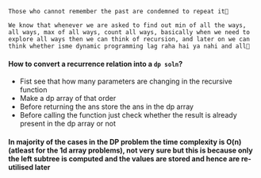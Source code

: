 `Those who cannot remember the past are condemned to repeat it🐣`

`We know that whenever we are asked to find out min of all the ways, all ways, max of all ways, count all ways, basically when we need to explore all ways then we can think of recursion, and later on we can think whether isme dynamic programming lag raha hai ya nahi and all🥚`

#### How to convert a recurrence relation into a `dp soln`?

- Fist see that how many parameters are changing in the recursive function 
- Make a dp array of that order 
- Before returning the ans store the ans in the dp array 
- Before calling the function just check whether the result is already present in the dp array or not

#### In majority of the cases in the DP problem the time complexity is O(n)(atleast for the 1d array problems), not very sure but this is because only the left subtree is computed and the values are stored and hence are re-utilised later